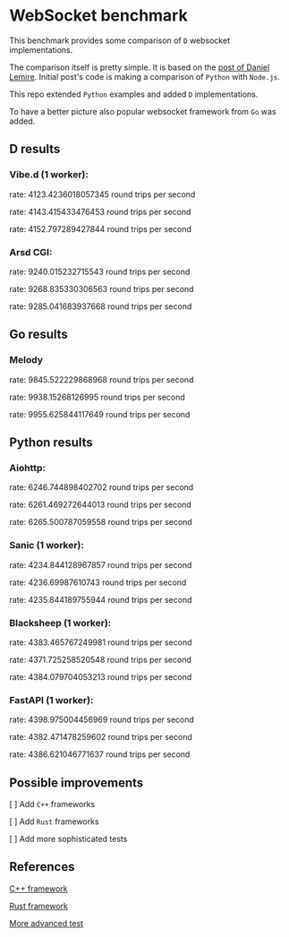 # WebSocket benchmark

This benchmark provides some comparison of `D` websocket implementations.

The comparison itself is pretty simple.
It is based on the [post of Daniel Lemire](https://lemire.me/blog/2023/11/28/a-simple-websocket-benchmark-in-python/).
Initial post's code is making a comparison of `Python` with `Node.js`.

This repo extended `Python` examples and added `D` implementations.

To have a better picture also popular websocket framework from `Go` was added.

## D results
### Vibe.d (1 worker):
rate:  4123.4236018057345  round trips per second

rate:  4143.415433476453  round trips per second

rate:  4152.797289427844  round trips per second

### Arsd CGI:
rate:  9240.015232715543  round trips per second

rate:  9268.835330306563  round trips per second

rate:  9285.041683937668  round trips per second

## Go results
### Melody
rate:  9845.522229868968  round trips per second

rate:  9938.15268126995  round trips per second

rate:  9955.625844117649  round trips per second

## Python results
### Aiohttp:
rate:  6246.744898402702  round trips per second

rate:  6261.469272644013  round trips per second

rate:  6265.500787059558  round trips per second

### Sanic (1 worker):
rate:  4234.844128967857  round trips per second

rate:  4236.69987610743  round trips per second

rate:  4235.844189755944  round trips per second

### Blacksheep (1 worker):
rate:  4383.465767249981  round trips per second

rate:  4371.725258520548  round trips per second

rate:  4384.079704053213  round trips per second

### FastAPI (1 worker):
rate:  4398.975004456969  round trips per second

rate:  4382.471478259602  round trips per second

rate:  4386.621046771637  round trips per second

## Possible improvements
[ ] Add `C++` frameworks

[ ] Add `Rust` frameworks

[ ] Add more sophisticated tests

## References
[C++ framework](https://github.com/oatpp/benchmark-websocket)

[Rust framework](https://c410-f3r.github.io/thoughts/the-fastest-websocket-implementation/)

[More advanced test](https://matttomasetti.medium.com/websocket-performance-comparison-10dc89367055)
